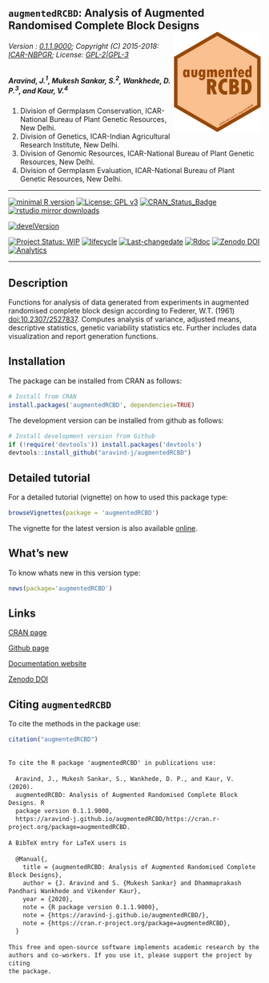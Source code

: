 
<!-- 
<img src="https://raw.githubusercontent.com/aravind-j/augmentedRCBD/master/inst/extdata/augmentedRCBD.png" width="20%" />
-->

## `augmentedRCBD`: Analysis of Augmented Randomised Complete Block Designs <img src="https://raw.githubusercontent.com/aravind-j/augmentedRCBD/master/inst/extdata/augmentedRCBD.png" align="right" alt="logo" width="173" height = "200" style = "border: none; float: right;">

###### Version : [0.1.1.9000](https://aravind-j.github.io/augmentedRCBD/); Copyright (C) 2015-2018: [ICAR-NBPGR](http://www.nbpgr.ernet.in/); License: [GPL-2|GPL-3](https://www.r-project.org/Licenses/)

##### *Aravind, J.<sup>1</sup>, Mukesh Sankar, S.<sup>2</sup>, Wankhede, D. P.<sup>3</sup>, and Kaur, V.<sup>4</sup>*

1.  Division of Germplasm Conservation, ICAR-National Bureau of Plant
    Genetic Resources, New Delhi.
2.  Division of Genetics, ICAR-Indian Agricultural Research Institute,
    New Delhi.
3.  Division of Genomic Resources, ICAR-National Bureau of Plant Genetic
    Resources, New Delhi.
4.  Division of Germplasm Evaluation, ICAR-National Bureau of Plant
    Genetic Resources, New Delhi.

-----

[![minimal R
version](https://img.shields.io/badge/R%3E%3D-3.0.2-6666ff.svg)](https://cran.r-project.org/)
[![License: GPL
v3](https://img.shields.io/badge/License-GPL%20v3-blue.svg)](https://www.gnu.org/licenses/gpl-3.0)
[![CRAN\_Status\_Badge](https://www.r-pkg.org/badges/version-last-release/augmentedRCBD)](https://cran.r-project.org/package=augmentedRCBD)
[![rstudio mirror
downloads](https://cranlogs.r-pkg.org/badges/grand-total/augmentedRCBD?color=green)](https://CRAN.R-project.org/package=augmentedRCBD)
<!-- [![packageversion](https://img.shields.io/badge/Package%20version-0.2.3.3-orange.svg)](https://github.com/aravind-j/augmentedRCBD) -->
[![develVersion](https://img.shields.io/badge/devel%20version-0.1.1.9000-orange.svg)](https://github.com/aravind-j/augmentedRCBD)
<!-- [![GitHub Download Count](https://github-basic-badges.herokuapp.com/downloads/aravind-j/augmentedRCBD/total.svg)] -->
[![Project Status:
WIP](http://www.repostatus.org/badges/latest/inactive.svg)](http://www.repostatus.org/#inactive)
[![lifecycle](https://img.shields.io/badge/lifecycle-stable-brightgreen.svg)](https://www.tidyverse.org/lifecycle/#stable)
[![Last-changedate](https://img.shields.io/badge/last%20change-2020--01--31-yellowgreen.svg)](https://github.com/aravind-j/augmentedRCBD)
[![Rdoc](http://www.rdocumentation.org/badges/version/augmentedRCBD)](http://www.rdocumentation.org/packages/augmentedRCBD)
[![Zenodo
DOI](https://zenodo.org/badge/DOI/10.5281/zenodo.1310011.svg)](https://doi.org/10.5281/zenodo.1310011)
[![Analytics](https://pro-pulsar-193905.appspot.com/UA-116716530-1/welcome-page)](https://github.com/aravind-j/google-analytics-beacon)

-----

## Description

Functions for analysis of data generated from experiments in augmented
randomised complete block design according to Federer, W.T. (1961)
[doi:10.2307/2527837](https://doi.org/10.2307/2527837). Computes
analysis of variance, adjusted means, descriptive statistics, genetic
variability statistics etc. Further includes data visualization and
report generation functions.

## Installation

The package can be installed from CRAN as follows:

``` r
# Install from CRAN
install.packages('augmentedRCBD', dependencies=TRUE)
```

The development version can be installed from github as follows:

``` r
# Install development version from Github
if (!require('devtools')) install.packages('devtools')
devtools::install_github("aravind-j/augmentedRCBD")
```

## Detailed tutorial

For a detailed tutorial (vignette) on how to used this package type:

``` r
browseVignettes(package = 'augmentedRCBD')
```

The vignette for the latest version is also available
[online](https://aravind-j.github.io/augmentedRCBD/articles/Data_Analysis_with_augmentedRCBD.html).

## What’s new

To know whats new in this version type:

``` r
news(package='augmentedRCBD')
```

## Links

[CRAN page](https://cran.r-project.org/package=augmentedRCBD)

[Github page](https://github.com/aravind-j/augmentedRCBD)

[Documentation website](https://aravind-j.github.io/augmentedRCBD/)

[Zenodo DOI](https://doi.org/10.5281/zenodo.1310011)

## Citing `augmentedRCBD`

To cite the methods in the package use:

``` r
citation("augmentedRCBD")
```

``` 

To cite the R package 'augmentedRCBD' in publications use:

  Aravind, J., Mukesh Sankar, S., Wankhede, D. P., and Kaur, V. (2020).
  augmentedRCBD: Analysis of Augmented Randomised Complete Block Designs. R
  package version 0.1.1.9000,
  https://aravind-j.github.io/augmentedRCBD/https://cran.r-project.org/package=augmentedRCBD.

A BibTeX entry for LaTeX users is

  @Manual{,
    title = {augmentedRCBD: Analysis of Augmented Randomised Complete Block Designs},
    author = {J. Aravind and S. {Mukesh Sankar} and Dhammaprakash Pandhari Wankhede and Vikender Kaur},
    year = {2020},
    note = {R package version 0.1.1.9000},
    note = {https://aravind-j.github.io/augmentedRCBD/},
    note = {https://cran.r-project.org/package=augmentedRCBD},
  }

This free and open-source software implements academic research by the
authors and co-workers. If you use it, please support the project by citing
the package.
```
